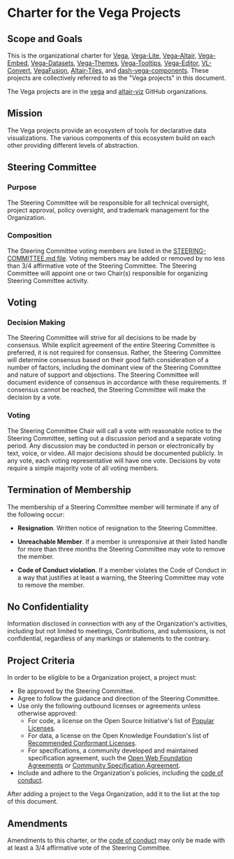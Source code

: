 # Charter for the Vega Projects

## Scope and Goals

This is the organizational charter for [Vega](https://github.com/vega/vega), [Vega-Lite](https://github.com/vega/vega-lite), [Vega-Altair](https://github.com/altair-viz/altair), [Vega-Embed](https://github.com/vega/vega-embed), [Vega-Datasets](https://github.com/vega/vega-datasets), [Vega-Themes](https://github.com/vega/vega-themes), [Vega-Tooltips](https://github.com/vega/vega-tooltip), [Vega-Editor](https://github.com/vega/editor), [VL-Convert](https://github.com/vega/vl-convert), [VegaFusion](https://github.com/vega/vegafusion), [Altair-Tiles](https://github.com/altair-viz/altair_tiles), and [dash-vega-components](https://github.com/altair-viz/dash-vega-components). These projects are collectively referred to as the "Vega projects" in this document.

The Vega projects are in the [vega](https://github.com/vega) and [altair-viz](https://github.com/altair-viz) GitHub organizations.

## Mission

The Vega projects provide an ecosystem of tools for declarative data visualizations. The various components of this ecosystem build on each other providing different levels of abstraction.

## Steering Committee

### Purpose

The Steering Committee will be responsible for all technical oversight, project approval, policy oversight, and trademark management for the Organization.

### Composition

The Steering Committee voting members are listed in the [STEERING-COMMITTEE.md file](STEERING-COMMITTEE.md). Voting members may be added or removed by no less than 3/4 affirmative vote of the Steering Committee. The Steering Committee will appoint one or two Chair(s) responsible for organizing Steering Committee activity.

## Voting

### Decision Making

The Steering Committee will strive for all decisions to be made by consensus. While explicit agreement of the entire Steering Committee is preferred, it is not required for consensus. Rather, the Steering Committee will determine consensus based on their good faith consideration of a number of factors, including the dominant view of the Steering Committee and nature of support and objections. The Steering Committee will document evidence of consensus in accordance with these requirements. If consensus cannot be reached, the Steering Committee will make the decision by a vote.

### Voting

The Steering Committee Chair will call a vote with reasonable notice to the Steering Committee, setting out a discussion period and a separate voting period. Any discussion may be conducted in person or electronically by text, voice, or video. All major decisions should be documented publicly. In any vote, each voting representative will have one vote. Decisions by vote require a simple majority vote of all voting members.

## Termination of Membership

The membership of a Steering Committee member will terminate if any of the following occur:

* **Resignation**. Written notice of resignation to the Steering Committee.

* **Unreachable Member**. If a member is unresponsive at their listed handle for more than three months the Steering Committee may vote to remove the member.

* **Code of Conduct violation**. If a member violates the Code of Conduct in a way that justifies at least a warning, the Steering Committee may vote to remove the member.

## No Confidentiality

Information disclosed in connection with any of the Organization's activities, including but not limited to meetings, Contributions, and submissions, is not confidential, regardless of any markings or statements to the contrary.

## Project Criteria

In order to be eligible to be a Organization project, a project must:

* Be approved by the Steering Committee.
* Agree to follow the guidance and direction of the Steering Committee.
* Use only the following outbound licenses or agreements unless otherwise approved:
  - For code, a license on the Open Source Initiative's list of [Popular Licenses](https://opensource.org/licenses).
  - For data, a license on the Open Knowledge Foundation's list of [Recommended Conformant Licenses](http://opendefinition.org/licenses/).
  - For specifications, a community developed and maintained specification agreement, such the [Open Web Foundation Agreements](https://www.openwebfoundation.org/the-agreements) or [Community Specification Agreement](https://github.com/CommunitySpecification/1.0).
* Include and adhere to the Organization's policies, including the [code of conduct](./CODE-OF-CONDUCT.md).

After adding a project to the Vega Organization, add it to the list at the top of this document.

## Amendments

Amendments to this charter, or the [code of conduct](CODE_OF_CONDUCT.md) may only be made with at least a 3/4 affirmative vote of the Steering Committee.
